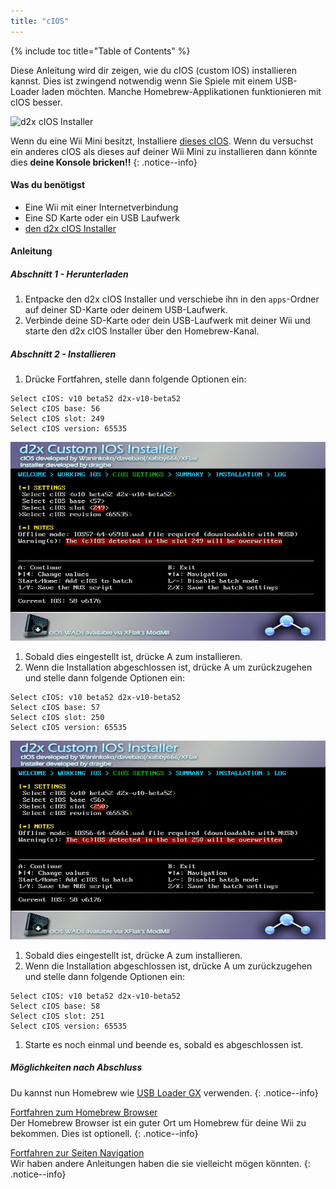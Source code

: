 ```yaml
---
title: "cIOS"
---
```


{% include toc title="Table of Contents" %}

Diese Anleitung wird dir zeigen, wie du cIOS (custom IOS) installieren kannst. Dies ist zwingend notwendig wenn Sie Spiele mit einem USB-Loader laden möchten. Manche Homebrew-Applikationen funktionieren mit cIOS besser.

![d2x cIOS Installer](/images/cIOS.png)

Wenn du eine Wii Mini besitzt, Installiere [dieses cIOS](ciosmini). Wenn du versuchst ein anderes cIOS als dieses auf deiner Wii Mini zu installieren dann könnte dies **deine Konsole bricken!!**
{: .notice--info}

#### Was du benötigst

* Eine Wii mit einer Internetverbindung
* Eine SD Karte oder ein USB Laufwerk
* [den d2x cIOS Installer](https://sites.google.com/site/completesg/backup-launchers/installation/d2x-cIOS-Installer-Wii.zip?attredirects=0&d=1)

#### Anleitung

##### Abschnitt 1 - Herunterladen

1. Entpacke den d2x cIOS Installer und verschiebe ihn in den `apps`-Ordner auf deiner SD-Karte oder deinem USB-Laufwerk.
1. Verbinde deine SD-Karte oder dein USB-Laufwerk mit deiner Wii und starte den d2x cIOS Installer über den Homebrew-Kanal.

##### Abschnitt 2 - Installieren

1. Drücke Fortfahren, stelle dann folgende Optionen ein:
```
Select cIOS: v10 beta52 d2x-v10-beta52
Select cIOS base: 56
Select cIOS slot: 249
Select cIOS version: 65535
```
![Install cIOS 249](/images/Wii/Install249.png)
1. Sobald dies eingestellt ist, drücke A zum installieren.
1. Wenn die Installation abgeschlossen ist, drücke A um zurückzugehen und stelle dann folgende Optionen ein:
```
Select cIOS: v10 beta52 d2x-v10-beta52
Select cIOS base: 57
Select cIOS slot: 250
Select cIOS version: 65535
```
![Install cIOS 250](/images/Wii/Install250.png)
1. Sobald dies eingestellt ist, drücke A zum installieren.
1. Wenn die Installation abgeschlossen ist, drücke A um zurückzugehen und stelle dann folgende Optionen ein:
```
Select cIOS: v10 beta52 d2x-v10-beta52
Select cIOS base: 58
Select cIOS slot: 251
Select cIOS version: 65535
```
1. Starte es noch einmal und beende es, sobald es abgeschlossen ist.

##### Möglichkeiten nach Abschluss

Du kannst nun Homebrew wie [USB Loader GX](usbloadergx) verwenden.
{: .notice--info}

[Fortfahren zum Homebrew Browser](hbb)<br> Der Homebrew Browser ist ein guter Ort um Homebrew für deine Wii zu bekommen. Dies ist optionell.
{: .notice--info}

[Fortfahren zur Seiten Navigation](site-navigation)<br> Wir haben andere Anleitungen haben die sie vielleicht mögen könnten.
{: .notice--info}
